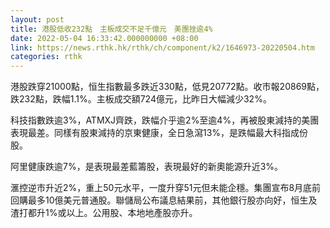 ```yaml
---
layout: post
title: 港股低收232點　主板成交不足千億元　美團挫逾4%
date: 2022-05-04 16:33:42.000000000 +08:00
link: https://news.rthk.hk/rthk/ch/component/k2/1646973-20220504.htm
categories: rthk
---
```


港股跌穿21000點，恒生指數最多跌近330點，低見20772點。收市報20869點，跌232點，跌幅1.1%。主板成交額724億元，比昨日大幅減少32%。

科技指數跌逾3%，ATMXJ齊跌，跌幅介乎逾2%至逾4%，再被股東減持的美團表現最差。同樣有股東減持的京東健康，全日急瀉13%，是跌幅最大科指成份股。

阿里健康跌逾7%，是表現最差藍籌股，表現最好的新奧能源升近3%。

滙控逆市升近2%，重上50元水平，一度升穿51元但未能企穩。集團宣布8月底前回購最多10億美元普通股。聯儲局公布議息結果前，其他銀行股亦向好，恒生及渣打都升1%或以上。公用股、本地地產股亦升。

